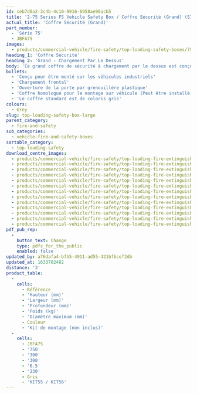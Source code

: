 ```yaml
---
id: ceb7d0a2-3c4b-4c10-9916-6958ae90acb5
title: '2-75 Series FS Vehicle Safety Box / Coffre Sécurité (Grand) (SI Vehicle)'
actual_title: 'Coffre Sécurité (Grand)'
part_number:
  - 'Série 75'
  - JBFA75
images:
  - products/commercial-vehicle/fire-safety/top-loading-safety-boxes/75/images-lr/Product_Image_776x776_(518x518_focus_area)-JBFA75_01.jpg
heading_1: 'Coffre Sécurité'
heading_2: 'Grand - Chargement Par Le Dessus'
body: 'Ce grand coffre de sécurité à chargement par le dessus est conçu pour être monté sur les camions et permet un accès rapide aux équipements de sécurité.'
bullets:
  - 'Conçu pour être monté sur les véhicules industriels'
  - 'Chargement frontal'
  - 'Ouverture de la porte par grenouillère plastique'
  - 'Coffre homologué pour le montage sur véhicule (Peut être installé en toute sécurité dans la protection latérale) conformément au règlement n°73 (CEE/ONU)'
  - 'Le coffre standard est de coloris gris'
colours:
  - Grey
slug: top-loading-safety-box-large
parent_category:
  - fire-and-safety
sub_categories:
  - vehicle-fire-and-safety-boxes
sortable_category:
  - top-loading-safety
download_centre_images:
  - products/commercial-vehicle/fire-safety/top-loading-fire-extinguisher-boxes/75/images-hr/JBFB75_001.jpg
  - products/commercial-vehicle/fire-safety/top-loading-fire-extinguisher-boxes/75/images-hr/JBFB75_002.jpg
  - products/commercial-vehicle/fire-safety/top-loading-fire-extinguisher-boxes/75/images-hr/JBFB75_003.jpg
  - products/commercial-vehicle/fire-safety/top-loading-fire-extinguisher-boxes/75/images-hr/JBFB75_004.jpg
  - products/commercial-vehicle/fire-safety/top-loading-fire-extinguisher-boxes/75/images-hr/JBFB75_005.jpg
  - products/commercial-vehicle/fire-safety/top-loading-fire-extinguisher-boxes/75/images-hr/JBFB75_006.jpg
  - products/commercial-vehicle/fire-safety/top-loading-fire-extinguisher-boxes/75/images-hr/JBFR75_001.jpg
  - products/commercial-vehicle/fire-safety/top-loading-fire-extinguisher-boxes/75/images-hr/JBFR75_002.jpg
  - products/commercial-vehicle/fire-safety/top-loading-fire-extinguisher-boxes/75/images-hr/JBFR75_003.jpg
  - products/commercial-vehicle/fire-safety/top-loading-fire-extinguisher-boxes/75/images-hr/JBFR75_004.jpg
  - products/commercial-vehicle/fire-safety/top-loading-fire-extinguisher-boxes/75/images-hr/JBFR75_005.jpg
  - products/commercial-vehicle/fire-safety/top-loading-fire-extinguisher-boxes/75/images-hr/JBFR75_006.jpg
  - products/commercial-vehicle/fire-safety/top-loading-fire-extinguisher-boxes/75/images-hr/JBFR75_03.jpg
pdf_pub_rep:
  -
    button_text: Change
    type: pdfs_for_the_public
    enabled: false
updated_by: a76dafa4-b7b5-4911-ad55-421bfbcef2db
updated_at: 1633702482
distance: '3'
product_table:
  -
    cells:
      - Référence
      - 'Hauteur (mm)'
      - 'Largeur (mm)'
      - 'Profondeur (mm)'
      - 'Poids (kg)'
      - 'Diamètre maximum (mm)'
      - Couleur
      - 'Kit de montage (non inclus)'
  -
    cells:
      - JBFA75
      - '750'
      - '300'
      - '300'
      - '6.5'
      - '230'
      - Gris
      - 'KIT55 / KIT56'
---
```

